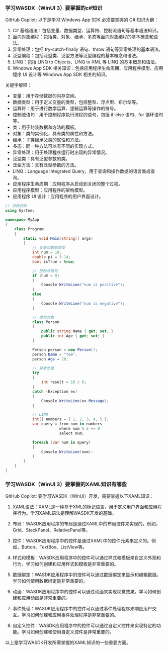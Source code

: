 
### 学习WASDK（WinUI 3）要掌握的c#知识

GitHub Copilot: 以下是学习 Windows App SDK 必须要掌握的 C# 知识大纲：

1. C# 基础语法：包括变量、数据类型、运算符、控制流语句等基本语法知识。
2. 面向对象编程：包括类、对象、继承、多态等面向对象编程的基本概念和语法。
3. 异常处理：包括 try-catch-finally 语句、throw 语句等异常处理的基本语法。
4. 泛型编程：包括泛型类、泛型方法等泛型编程的基本概念和语法。
5. LINQ：包括 LINQ to Objects、LINQ to XML 等 LINQ 的基本概念和语法。
6. Windows App SDK 相关知识：包括应用程序生命周期、应用程序模型、应用程序 UI 设计等 Windows App SDK 相关的知识。

关键字解释：
- 变量：用于存储数据的内存空间。
- 数据类型：用于定义变量的类型，包括整型、浮点型、布尔型等。
- 运算符：用于进行数学运算、逻辑运算等操作的符号。
- 控制流语句：用于控制程序执行流程的语句，包括 if-else 语句、for 循环语句等。
- 类：用于封装数据和方法的模板。
- 对象：类的实例化，具有类的属性和方法。
- 继承：子类继承父类的属性和方法。
- 多态：同一种方法可以有不同的实现方式。
- 异常处理：用于处理程序运行时出现的异常情况。
- 泛型类：具有泛型参数的类。
- 泛型方法：具有泛型参数的方法。
- LINQ：Language Integrated Query，用于查询和操作数据的语言集成查询。
- 应用程序生命周期：应用程序从启动到关闭的整个过程。
- 应用程序模型：应用程序的架构模型。
- 应用程序 UI 设计：应用程序的用户界面设计。 

```csharp
// 示例代码
using System;

namespace MyApp
{
    class Program
    {
        static void Main(string[] args)
        {
            // 变量和数据类型
            int num = 10;
            double pi = 3.14;
            bool isTrue = true;

            // 控制流语句
            if (num > 0)
            {
                Console.WriteLine("num is positive");
            }
            else
            {
                Console.WriteLine("num is negative");
            }

            // 类和对象
            class Person
            {
                public string Name { get; set; }
                public int Age { get; set; }
            }

            Person person = new Person();
            person.Name = "Tom";
            person.Age = 20;

            // 异常处理
            try
            {
                int result = 10 / 0;
            }
            catch (Exception ex)
            {
                Console.WriteLine(ex.Message);
            }

            // LINQ
            int[] numbers = { 1, 2, 3, 4, 5 };
            var query = from num in numbers
                        where num % 2 == 0
                        select num;

            foreach (var num in query)
            {
                Console.WriteLine(num);
            }
        }
    }
}
```

### 学习WASDK（WinUI 3）要掌握的XAML知识有哪些

GitHub Copilot: 要学习WASDK（WinUI）开发，需要掌握以下XAML知识：

1. XAML语法：XAML是一种基于XML的标记语言，用于定义用户界面和应用程序行为。学习XAML语法是理解WASDK开发的基础。

2. 布局：WASDK应用程序的布局是通过XAML中的布局控件来实现的。例如，Grid、StackPanel、RelativePanel等。

3. 控件：WASDK应用程序中的控件是通过XAML中的控件元素来定义的。例如，Button、TextBox、ListView等。

4. 样式和模板：WASDK应用程序中的控件可以通过样式和模板来自定义外观和行为。学习如何创建和应用样式和模板是非常重要的。

5. 数据绑定：WASDK应用程序中的控件可以通过数据绑定来显示和编辑数据。学习如何使用数据绑定是非常重要的。

6. 动画：WASDK应用程序中的控件可以通过动画来实现视觉效果。学习如何创建和应用动画是非常重要的。

7. 事件处理：WASDK应用程序中的控件可以通过事件处理程序来响应用户交互。学习如何创建和应用事件处理程序是非常重要的。

8. 自定义控件：WASDK应用程序中的控件可以通过自定义控件来实现特定的功能。学习如何创建和使用自定义控件是非常重要的。

以上是学习WASDK开发所需掌握的XAML知识的一些重要方面。
